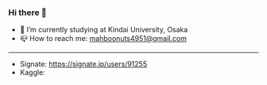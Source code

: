 ### Hi there 👋

- 🔭 I’m currently studying at Kindai University, Osaka
- 📪 How to reach me: mahboonuts4951@gmail.com
___

- Signate: https://signate.jp/users/91255
- Kaggle: 
